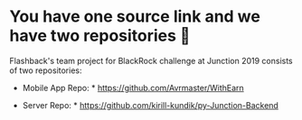 # You have one source link and we have two repositories 🤪 
Flashback's team project for BlackRock challenge at Junction 2019 consists of two repositories:
* Mobile App Repo: *
https://github.com/Avrmaster/WithEarn

* Server Repo: *
https://github.com/kirill-kundik/py-Junction-Backend

